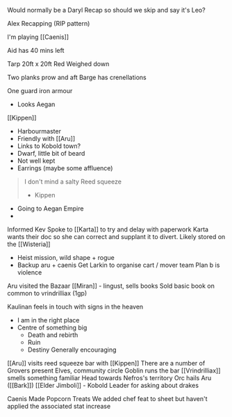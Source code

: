 Would normally be a Daryl Recap so should we skip and say it's Leo?

Alex Recapping (RIP pattern)

I'm playing [[Caenis]]

Aid has 40 mins left

Tarp 20ft x 20ft
	Red
	Weighed down

Two planks prow and aft
Barge has crenellations

One guard iron armour
- Looks Aegan

[[Kippen]]
- Harbourmaster
- Friendly with [[Aru]]
- Links to Kobold town?
- Dwarf, little bit of beard
- Not well kept
- Earrings (maybe some affluence)
> I don't mind a salty Reed squeeze
> - Kippen
- Going to Aegan Empire
- 

Informed Kev
Spoke to [[Karta]] to try and delay with paperwork
Karta wants their doc so she can correct and supplant it to divert.
Likely stored on the [[Wisteria]] 
- Heist mission, wild shape + rogue
- Backup aru + caenis
Get Larkin to organise cart / mover team
Plan b is violence

Aru visited the Bazaar
[[Miran]] - lingust, sells books
Sold basic book on common to vrindrilliax (1gp)

Kaulinan feels in touch with signs in the heaven
- I am in the right place
- Centre of something big
	- Death and rebirth
	- Ruin
	- Destiny
Generally encouraging

[[Aru]] visits reed squeeze bar with [[Kippen]]
	There are a number of Grovers present
	Elves, community circle
	Goblin runs the bar
	[[Vrindrilliax]] smells something familiar
	Head towards Nefros's territory
	Orc hails Aru ([[Bark]])
	[[Elder Jimboli]] - Kobold Leader for asking about drakes


Caenis Made Popcorn Treats
	We added chef feat to sheet but haven't applied the associated stat increase 

